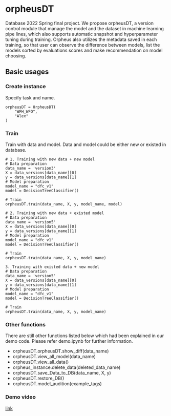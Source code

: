 # orpheusDT
Database 2022 Spring final project.
We propose orpheusDT, a version control module that manage the model and the dataset in machine learning pipe
lines, which also supports automatic snapshot and hyperparameter tuning during training.
Orpheus also utilizes the metadata saved in each training, so that user can observe the difference between
models, list the models sorted by evaluations scores and make recommendation on model choosing. 

## Basic usages
### Create instance 
Specify task and name.
```angular2html
orpheusDT = OrpheusDT(
    "WFH_WFO",
    "Alex"
)
```

### Train
Train with data and model.
Data and model could be either new or existed in database.
```angular2html
# 1. Training with new data + new model
# Data preparation
data_name = 'version3'
X = data_versions[data_name][0]
y = data_versions[data_name][1]
# Model preparation
model_name = "dfc_v1"
model = DecisionTreeClassifier()

# Train
orpheusDT.train(data_name, X, y, model_name, model)
```
```angular2html
# 2. Training with new data + existed model
# Data preparation
data_name = 'version5'
X = data_versions[data_name][0]
y = data_versions[data_name][1]
# Model preparation
model_name = "dfc_v1"
model = DecisionTreeClassifier()

# Train
orpheusDT.train(data_name, X, y, model_name)
```
```angular2html
3. Training with existed data + new model
# Data preparation
data_name = 'version5'
X = data_versions[data_name][0]
y = data_versions[data_name][1]
# Model preparation
model_name = "dfc_v1"
model = DecisionTreeClassifier()

# Train
orpheusDT.train(data_name, X, y, model_name)
```

### Other functions
There are still other functions listed below which had been explained in our demo code.
Please refer demo.ipynb for further information.
- orpheusDT.orpheusDT.show_diff(data_name)
- orpheusDT.view_all_model(data_name)
- orpheusDT.view_all_data()
- orpheus_instance.delete_data(deleted_data_name)
- orpheusDT.save_Data_to_DB(data_name, X, y)
- orpheusDT.restore_DB()
- orpheusDT.model_audition(example_tags)

### Demo video
[link](https://drive.google.com/file/d/1V5n57PIxlIc6vPEpByQOwwKzR19YYXsF/view?usp=sharing)
